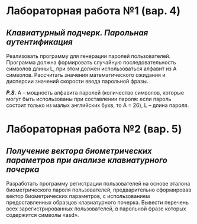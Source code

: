 # Лабораторная работа №1 (вар. 4)

## ***Клавиатурный подчерк. Парольная аутентификация***

Реализовать программу для генерации паролей пользователей.
Программа должна формировать случайную последовательность символов
длины L, при этом должен использоваться алфавит из A символов.
Рассчитать значения математического ожидания и дисперсии значений
скорости ввода парольной фразы. 

***P.S.*** A – мощность алфавита паролей (количество символов, которые могут быть использованы при составлении пароля: если пароль состоит только из малых английских букв, то A = 26), L – длина пароля.


# Лабораторная работа №2 (вар. 5)

## ***Получение вектора  биометрических параметров при анализе клавиатурного почерка***

Разработать программу регистрации пользователей на основе
эталона биометрического пароля пользователей, предварительно
сформировав вектор биометрических параметров, с использованием
предоставленных образцов клавиатурного почерка. Вывести перечень всех
зарегистрированных пользователей, в парольной фразе которых содержится
символы «asd».
